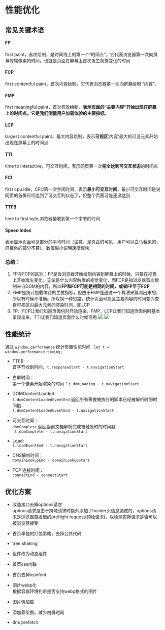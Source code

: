 # 性能优化
## 常见关键术语
#### FP  
first paint，首次绘制，是时间线上的第一个“时间点”，它代表浏览器第一次向屏幕传输像素的时间，也就是页面在屏幕上首次发生视觉变化的时间
#### FCP  
first contentful paint，首次内容绘制，它代表浏览器第一次向屏幕绘制 “内容”。
#### FMP  
first meaningful paint，首次有效绘制，**表示页面的“主要内容”开始出现在屏幕上的时间点。它是我们测量用户加载体验的主要指标。**
#### LCP  
largest contentful paint，最大内容绘制，表示**可视区**‘内容’最大的可见元素开始出现在屏幕上的时间点
#### TTI
time to interactive，可交互时间，表示网页第一次**完全达到可交互状态**的时间点
#### FCI
first cpu idle，CPU第一次空闲时间，表示**最小可交互时间**，最小可交互时间是说网页的首屏已经达到了可交互的状态了，但整个页面可能还没达到
#### TTFB
time to first byte,浏览器接收到第一个字节的时间
#### Speed Index  
表示显示页面可见部分的平均时间（注意，是真正的可见，用户可以立马看见的，屏幕外的部分不算），数值越小说明速度越快  
### 总结：
1. FP与FCP的区别：FP是当浏览器开始绘制内容到屏幕上的时候，只要在视觉上开始发生变化，无论是什么内容触发的视觉变化，而FCP是指浏览器首次绘制来自DOM的内容，所以**FP和FCP可能是相同的时间，或者FP早于FCP**
2. FMP是统计加载体验的主要指标，但由于FMP是通过一个算法来猜测出来的，所以有时候不准确。所以换一种思路，统计页面可视区主要内容的时间变为查看可视区内最大元素的渲染时间，即LCP
3. FP、FCP让我们知道页面何时开始渲染，FMP、LCP让我们知道页面何时基本呈现出来，TTI让我们知道页面什么时候可用
![](https://mmbiz.qpic.cn/mmbiz_png/MpGQUHiaib4ib7IGiboflmhpibLq6UD9r8Y1Fhp8Yhicldb66HPwJibC0Rsj0cFzTRaSxuyKfMecbjWZLiatDWePLh4wWQ/640?wx_fmt=png&tp=webp&wxfrom=5&wx_lazy=1&wx_co=1)
![](https://mmbiz.qpic.cn/mmbiz_png/MpGQUHiaib4ib7IGiboflmhpibLq6UD9r8Y1FGFBsKNiaYGhMPl7FdhXCoMckcjfNT7QPz8psibbTBaqlfibz6xbJUWjtQ/640?wx_fmt=png&tp=webp&wxfrom=5&wx_lazy=1&wx_co=1)

## 性能统计
通过 `window.performance` 统计页面性能时间
` let t = window.performance.timing;`
- TTFB:  
  首字节收到时间，`t.responseStart - t.navigationStart`

- 白屏时间：  
  第一个像素开始渲染的时间：`t.domLoading - t.navigationStart`

- DOMContentLoaded:  
  `t.domContentLoadedEventEnd` 返回所有需要被执行的脚本已经被解析时的时间戳  
  `t.domContentLoadedEventEnd - t.navigationStart`

- 可交互时间：  
  `domComplete` 返回当前文档解析完成被触发时的时间戳  
  ` t.domComplete - t.navigationStart`

- Load:  
  `t.loadEventEnd - t.navigationStart`

- DNS解析时间：  
  `domainLookupEnd - domainLookupStart`

- TCP 连接时间：  
  `connectEnd - connectStart`

## 优化方案
- 改造接口去掉options请求  
  options请求是由于跨域请求时额外添加了header头信息造成的，options请求是浏览器自发起的preflight request(预检请求)，以检测实际请求是否可以被浏览器接受

- 首页单独的打包策略，去掉公共代码
- tree shaking
- 组件改为动态组件

- 首页css内联

- 首页去掉iconfont

- 图片webp化  
  根据容器环境判断是否支持webp格式的图片

- 图片懒加载

- 添加骨架图，减少白屏时间
  
- dns prefetch
